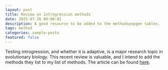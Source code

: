 ```yaml
---
layout: post
title: Review on introgression methods
date: 2025-07-26 00:00:01
description: A good resource to be added to the methodspopgen tables.
tags: method
categories: sample-posts
featured: false
---
```


Testing introgression, and whether it is adaptive, is a major research topic in evolutionary biology. This recent review is valuable, and I intend to add the methods they list to my list of methods. The article can be found [here](http://dx.doi.org/10.1016/j.tig.2025.07.001).


